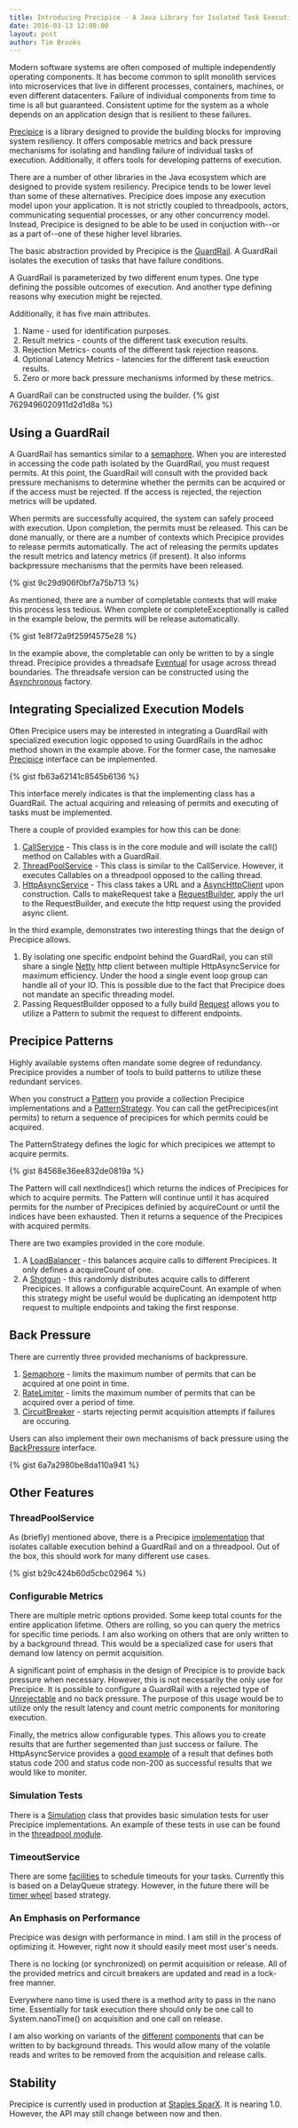 ```yaml
---
title: Introducing Precipice - A Java Library for Isolated Task Execution
date: 2016-03-13 12:00:00
layout: post
author: Tim Brooks
---
```


Modern software systems are often composed of multiple independently operating components. It has become common to split monolith services into microservices that live in different processes, containers, machines, or even different datacenters. Failure of individual components from time to time is all but guaranteed. Consistent uptime for the system as a whole depends on an application design that is resilient to these failures. 

[Precipice](https://github.com/tbrooks8/Precipice) is a library designed to provide the building blocks for improving system resiliency. It offers composable metrics and back pressure mechanisms for isolating and handling failure of individual tasks of execution. Additionally, it offers tools for developing patterns of execution.

There are a number of other libraries in the Java ecosystem which are designed to provide system resiliency. Precipice tends to be lower level than some of these alternatives. Precipice does impose any execution model upon your application. It is not strictly coupled to threadpools, actors, communicating sequential processes, or any other concurrency model. Instead, Precipice is designed to be able to be used in conjuction with--or as a part of--one of these higher level libraries.

The basic abstraction provided by Precipice is the [GuardRail](https://github.com/tbrooks8/Precipice/blob/master/precipice-core/src/main/java/net/uncontended/precipice/GuardRail.java). A GuardRail isolates the execution of tasks that have failure conditions.

A GuardRail is parameterized by two different enum types. One type defining the possible outcomes of execution. And another type defining reasons why execution might be rejected.

Additionally, it has five main attributes.
1. Name - used for identification purposes.
2. Result metrics - counts of the different task execution results.
3. Rejection Metrics- counts of the different task rejection reasons.
4. Optional Latency Metrics - latencies for the different task exeuction results.
5. Zero or more back pressure mechanisms informed by these metrics.

A GuardRail can be constructed using the builder.
{% gist 7629496020911d2d1d8a %}

## Using a GuardRail

A GuardRail has semantics similar to a [semaphore](https://en.wikipedia.org/wiki/Semaphore_(programming)). When you are interested in accessing the code path isolated by the GuardRail, you must request permits. At this point, the GuardRail will consult with the provided back pressure mechanisms to determine whether the permits can be acquired or if the access must be rejected. If the access is rejected, the rejection metrics will be updated.

When permits are successfully acquired, the system can safely proceed with execution. Upon completion, the permits must be released. This can be done manually, or there are a number of contexts which Precipice provides to release permits automatically. The act of releasing the permits updates the result metrics and latency metrics (if present). It also informs backpressure mechanisms that the permits have been released.

{% gist 9c29d906f0bf7a75b713 %}

As mentioned, there are a number of completable contexts that will make this process less tedious. When complete or completeExceptionally is called in the example below, the permits will be release automatically.

{% gist 1e8f72a9f259f4575e28 %}

In the example above, the completable can only be written to by a single thread. Precipice provides a threadsafe [Eventual](https://github.com/tbrooks8/Precipice/blob/master/precipice-core/src/main/java/net/uncontended/precipice/concurrent/Eventual.java) for usage across thread boundaries. The threadsafe version can be constructed using the [Asynchronous](https://github.com/tbrooks8/Precipice/blob/master/precipice-core/src/main/java/net/uncontended/precipice/factories/Asynchronous.java) factory.

## Integrating Specialized Execution Models

Often Precipice users may be interested in integrating a GuardRail with specialized execution logic opposed to using GuardRails in the adhoc method shown in the example above. For the former case, the namesake [Precipice](https://github.com/tbrooks8/Precipice/blob/master/precipice-core/src/main/java/net/uncontended/precipice/Precipice.java) interface can be implemented.

{% gist fb63a62141c8545b6136 %}

This interface merely indicates is that the implementing class has a GuardRail. The actual acquiring and releasing of permits and executing of tasks must be implemented.

There a couple of provided examples for how this can be done:

1. [CallService](https://github.com/tbrooks8/Precipice/blob/master/precipice-core/src/main/java/net/uncontended/precipice/CallService.java) - This class is in the core module and will isolate the call() method on Callables with a GuardRail.
2. [ThreadPoolService](https://github.com/tbrooks8/Precipice/blob/master/precipice-threadpool/src/main/java/net/uncontended/precipice/threadpool/ThreadPoolService.java) - This class is similar to the CallService. However, it executes Callables on a threadpool opposed to the calling thread.
3. [HttpAsyncService](https://github.com/tbrooks8/Precipice/blob/master/precipice-samples/src/main/java/net/uncontended/precipice/samples/http/HttpAsyncService.java) - This class takes a URL and a [AsyncHttpClient](link) upon construction. Calls to makeRequest take a [RequestBuilder](https://github.com/AsyncHttpClient/async-http-client/blob/master/client/src/main/java/org/asynchttpclient/RequestBuilder.java), apply the url to the RequestBuilder, and execute the http request using the provided async client.

In the third example, demonstrates two interesting things that the design of Precipice allows.

1. By isolating one specific endpoint behind the GuardRail, you can still share a single [Netty](http://netty.io/) http client between multiple HttpAsyncService for maximum efficiency. Under the hood a single event loop group can handle all of your IO. This is possible due to the fact that Precipice does not mandate an specific threading model.
2. Passing RequestBuilder opposed to a fully build [Request](https://github.com/AsyncHttpClient/async-http-client/blob/master/client/src/main/java/org/asynchttpclient/Request.java) allows you to utilize a Pattern to submit the request to different endpoints.

## Precipice Patterns

Highly available systems often mandate some degree of redundancy. Precipice provides a number of tools to build patterns to utilize these redundant services.

When you construct a [Pattern](https://github.com/tbrooks8/Precipice/blob/master/precipice-core/src/main/java/net/uncontended/precipice/pattern/Pattern.java) you provide a collection Precipice implementations and a [PatternStrategy](https://github.com/tbrooks8/Precipice/blob/master/precipice-core/src/main/java/net/uncontended/precipice/pattern/PatternStrategy.java). You can call the getPrecipices(int permits) to return a sequence of precipices for which permits could be acquired.

The PatternStrategy defines the logic for which precipices we attempt to acquire permits.

{% gist 84568e36ee832de0819a %}

The Pattern will call nextIndices() which returns the indices of Precipices for which to acquire permits. The Pattern will continue until it has acquired permits for the number of Precipices definied by acquireCount or until the indices have been exhausted. Then it returns a sequence of the Precipices with acquired permits.

There are two examples provided in the core module.
1. A [LoadBalancer](https://github.com/tbrooks8/Precipice/blob/master/precipice-core/src/main/java/net/uncontended/precipice/pattern/RoundRobinLoadBalancer.java) - this balances acquire calls to different Precipices. It only defines a acquireCount of one.
2. A [Shotgun](https://github.com/tbrooks8/Precipice/blob/master/precipice-core/src/main/java/net/uncontended/precipice/pattern/Shotgun.java) - this randomly distributes acquire calls to different Precipices. It allows a configurable acquireCount. An example of when this strategy might be useful would be duplicating an idempotent http request to multiple endpoints and taking the first response.

## Back Pressure

There are currently three provided mechanisms of backpressure. 

1. [Semaphore](https://github.com/tbrooks8/Precipice/tree/master/precipice-core/src/main/java/net/uncontended/precipice/semaphore) - limits the maximum number of permits that can be acquired at one point in time.
2. [RateLimiter](https://github.com/tbrooks8/Precipice/blob/master/precipice-core/src/main/java/net/uncontended/precipice/rate/RateLimiter.java) - limits the maximum number of permits that can be acquired over a period of time.
3. [CircuitBreaker](https://github.com/tbrooks8/Precipice/tree/master/precipice-core/src/main/java/net/uncontended/precipice/circuit) - starts rejecting permit acquisition attempts if failures are occuring.

Users can also implement their own mechanisms of back pressure using the [BackPressure](https://github.com/tbrooks8/Precipice/blob/master/precipice-core/src/main/java/net/uncontended/precipice/BackPressure.java) interface.

{% gist 6a7a2980be8da110a941 %}

## Other Features

### ThreadPoolService

As (briefly) mentioned above, there is a Precipice [implementation](https://github.com/tbrooks8/Precipice/blob/master/precipice-threadpool/src/main/java/net/uncontended/precipice/threadpool/ThreadPoolService.java) that isolates callable execution behind a GuardRail and on a threadpool. Out of the box, this should work for many different use cases.

{% gist b29c424b60d5cbc02964 %}

### Configurable Metrics

There are multiple metric options provided. Some keep total counts for the entire application lifetime. Others are rolling, so you can query the metrics for specific time periods. I am also working on others that are only written to by a background thread. This would be a specialized case for users that demand low latency on permit acquisition.

A significant point of emphasis in the design of Precipice is to provide back pressure when necessary. However, this is not necessarily the only use for Precipice. It is possible to configure a GuardRail with a rejected type of [Unrejectable](https://github.com/tbrooks8/Precipice/blob/master/precipice-core/src/main/java/net/uncontended/precipice/rejected/Unrejectable.java) and no back pressure. The purpose of this usage would be to utilize only the result latency and count metric components for monitoring execution.

Finally, the metrics allow configurable types. This allows you to create results that are further segemented than just success or failure. The HttpAsyncService provides a [good example](https://github.com/tbrooks8/Precipice/blob/master/precipice-samples/src/main/java/net/uncontended/precipice/samples/http/HTTPStatus.java) of a result that defines both status code 200 and status code non-200 as successful results that we would like to moniter.

### Simulation Tests

There is a [Simulation](https://github.com/tbrooks8/Precipice/blob/master/precipice-core/src/main/java/net/uncontended/precipice/util/Simulation.java) class that provides basic simulation tests for user Precipice implementations. An example of these tests in use can be found in the [threadpool module](https://github.com/tbrooks8/Precipice/blob/master/precipice-threadpool/src/test/java/net/uncontended/precipice/threadpool/ThreadPoolServiceTest.java#L179).

### TimeoutService

There are some [facilities](https://github.com/tbrooks8/Precipice/tree/master/precipice-core/src/main/java/net/uncontended/precipice/timeout) to schedule timeouts for your tasks. Currently this is based on a DelayQueue strategy. However, in the future there will be [timer wheel](http://netty.io/4.0/api/io/netty/util/HashedWheelTimer.html) based strategy.

### An Emphasis on Performance

Precipice was design with performance in mind. I am still in the process of optimizing it. However, right now it should easily meet most user's needs.

There is no locking (or synchronized) on permit acquisition or release. All of the provided metrics and circuit breakers are updated and read in a lock-free manner. 

Everywhere nano time is used there is a method arity to pass in the nano time. Essentially for task execution there should only be one call to System.nanoTime() on acquisition and one call on release.

I am also working on variants of the [different](https://github.com/tbrooks8/Precipice/blob/master/precipice-core/src/main/java/net/uncontended/precipice/metrics/experimental/SWCountMetrics.java) [components](https://github.com/tbrooks8/Precipice/blob/master/precipice-core/src/main/java/net/uncontended/precipice/circuit/SWCircuitBreaker.java) that can be written to by background threads. This would allow many of the volatile reads and writes to be removed from the acquisition and release calls.

## Stability

Precipice is currently used in production at [Staples SparX](http://www.staples-sparx.com/). It is nearing 1.0. However, the API may still change between now and then.